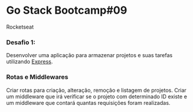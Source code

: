 
# Go Stack Bootcamp#09
Rocketseat
### Desafio 1:
Desenvolver uma aplicação para armazenar projetos e suas tarefas utilizando [Express](https://expressjs.com/pt-br/). 


### Rotas e Middlewares

Criar rotas para criação, alteração, remoção e listagem de projetos.
Criar um middleware que irá verificar se o projeto com determinado ID existe e um middleware que contará quantas requisições foram realizadas.
